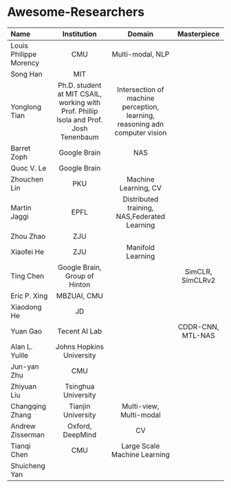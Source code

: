 # Awesome-Researchers

|      Name   |        Institution       |      Domain    |Masterpiece|
|:------------|:--------------:|:----------------------:|:--------:|
|Louis Philippe Morency|CMU|Multi-modal, NLP||
|Song Han|MIT|||
|Yonglong Tian| Ph.D. student at MIT CSAIL, working with Prof. Phillip Isola and Prof. Josh Tenenbaum|Intersection of machine perception, learning, reasoning adn computer vision||
|Barret Zoph|Google Brain|NAS||
|Quoc V. Le|Google Brain|||
|Zhouchen Lin|PKU|Machine Learning, CV||
|Martin Jaggi|EPFL|Distributed training, NAS,Federated Learning||
|Zhou Zhao|ZJU|||
|Xiaofei He|ZJU|Manifold Learning||
|Ting Chen|Google Brain, Group of Hinton||SimCLR, SimCLRv2|
|Eric P. Xing|MBZUAI, CMU|||
|Xiaodong He|JD|||
|Yuan Gao|Tecent AI Lab||CDDR-CNN, MTL-NAS|
|Alan L. Yuille|Johns Hopkins University|||
|Jun-yan Zhu|CMU|||
|Zhiyuan Liu|Tsinghua University|||
|Changqing Zhang|Tianjin University|Multi-view, Multi-modal||
|Andrew Zisserman|Oxford, DeepMind|CV||
|Tianqi Chen|CMU|Large Scale Machine Learning||
|Shuicheng Yan||||
